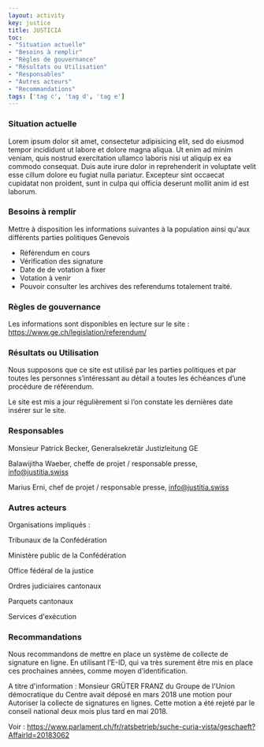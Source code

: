 ```yaml
---
layout: activity
key: justice
title: JUSTICIA
toc:
- "Situation actuelle"
- "Besoins à remplir"
- "Règles de gouvernance"
- "Résultats ou Utilisation"
- "Responsables"
- "Autres acteurs"
- "Recommandations"
tags: ['tag c', 'tag d', 'tag e']
---
```


### Situation actuelle

Lorem ipsum dolor sit amet, consectetur adipisicing elit, sed do eiusmod tempor incididunt ut labore et dolore magna aliqua. Ut enim ad minim veniam, quis nostrud exercitation ullamco laboris nisi ut aliquip ex ea commodo consequat. Duis aute irure dolor in reprehenderit in voluptate velit esse cillum dolore eu fugiat nulla pariatur. Excepteur sint occaecat cupidatat non proident, sunt in culpa qui officia deserunt mollit anim id est laborum.

### Besoins à remplir

Mettre à disposition les informations suivantes à la population ainsi qu'aux différents parties politiques Genevois
* Référendum en cours
* Vérification des signature
* Date de de votation à fixer
* Votation à venir
* Pouvoir consulter les archives des referendums totalement traité.

### Règles de gouvernance

Les informations sont disponibles en lecture sur le site : https://www.ge.ch/legislation/referendum/ 

### Résultats ou Utilisation

Nous supposons que ce site est utilisé par les parties politiques et par toutes les personnes s’intéressant au détail a toutes les échéances d’une procédure de référendum.

Le site est mis a jour régulièrement si l’on constate les dernières date insérer sur le site.

### Responsables
Monsieur Patrick Becker, Generalsekretär Justizleitung GE

Balawijitha Waeber, cheffe de projet / responsable presse, info@justitia.swiss

Marius Erni, chef de projet / responsable presse, info@justitia.swiss
### Autres acteurs

Organisations impliqués :

Tribunaux de la Confédération

Ministère public de la Confédération

Office fédéral de la justice

Ordres judiciaires cantonaux

Parquets cantonaux

Services d'exécution
### Recommandations

Nous recommandons de mettre en place un système de collecte de signature en ligne. En utilisant l’E-ID, qui va très surement être mis en place ces prochaines années, comme moyen d’identification. 

A titre d'information : Monsieur GRÜTER FRANZ du Groupe de l'Union démocratique du Centre avait déposé en mars 2018 une motion pour Autoriser la collecte de signatures en lignes. Cette motion a été rejeté par le conseil national deux mois plus tard en mai 2018.

Voir : https://www.parlament.ch/fr/ratsbetrieb/suche-curia-vista/geschaeft?AffairId=20183062
